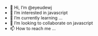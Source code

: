- 👋 Hi, I’m @eyeudewj
- 👀 I’m interested in javascript
- 🌱 I’m currently learning ...
- 💞️ I’m looking to collaborate on javascript
- 📫 How to reach me ...

<!---
eyeudewj/eyeudewj is a ✨ special ✨ repository because its `README.md` (this file) appears on your GitHub profile.
You can click the Preview link to take a look at your changes.
--->
